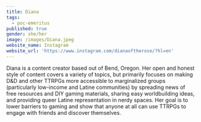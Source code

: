 ```yaml
---
title: Diana
tags:
  - poc-emeritus
published: true
gender: she/her
image: /images/Diana.jpeg
website_name: Instagram
website_url: 'https://www.instagram.com/dianaoftherose/?hl=en'
---
```


Diana is a content creator based out of Bend, Oregon. Her open and honest style of content covers a variety of topics, but primarily focuses on making D\&D and other TTRPGs more accessible to marginalized groups (particularly low-income and Latine communities) by spreading news of free resources and DIY gaming materials, sharing easy worldbuilding ideas, and providing queer Latine representation in nerdy spaces. Her goal is to lower barriers to gaming and show that anyone at all can use TTRPGs to engage with friends and discover themselves.
